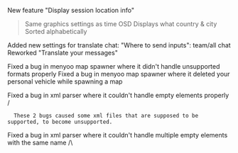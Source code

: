 New feature "Display session location info"
> Same graphics settings as time OSD
> Displays what country & city
> Sorted alphabetically

Added new settings for translate chat: "Where to send inputs": team/all chat
Reworked "Translate your messages"

Fixed a bug in menyoo map spawner where it didn't handle unsupported formats properly
Fixed a bug in menyoo map spawner where it deleted your personal vehicle while spawning a map

Fixed a bug in xml parser where it couldn't handle empty elements properly \/

      These 2 bugs caused some xml files that are supposed to be supported, to become unsupported.

Fixed a bug in xml parser where it couldn't handle multiple empty elements with the same name /\
